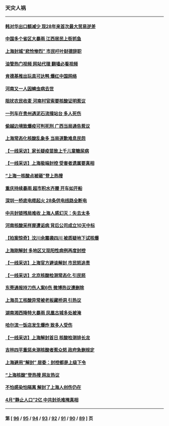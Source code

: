 ### 天灾人祸
---
#### [韩对华出口额减少 现28年来首次最大贸易逆差](../../pages/ncid280/n13752569.md?06051245) 
#### [中国多个省区大暴雨 江西居民上街抓鱼](../../pages/ncid280/n13752238.md?06051245) 
#### [上海封城“悲怆惨烈” 市民吁叶财德辞职](../../pages/ncid280/n13752264.md?06051245) 
#### [油管热门视频 网站代理 翻墙必看视频](http://209.222.30.114:81/youtube.html?06051245)
#### [肯德基推出玩具可达鸭 爆红中国网络](../../pages/ncid280/n13752318.md?06051245) 
#### [河南又一人因蜱虫病去世](../../pages/ncid280/n13752215.md?06051245) 
#### [阻扰农民收麦 河南村官索要核酸证明惹议](../../pages/ncid280/n13752209.md?06051245) 
#### [一列车在贵州遇泥石流撞站台 多人死伤](../../pages/ncid280/n13752144.md?06051245) 
#### [偷越边境致爆疫可判死刑 广西当局通告惹议](../../pages/ncid280/n13752058.md?06051245) 
#### [上海常态化核酸乱象多 当局道歉难息民怨](../../pages/ncid280/n13751842.md?06051245) 
#### [【一线采访】家长疑疫苗致上千儿童糖尿病](../../pages/ncid280/n13751786.md?06051245) 
#### [【一线采访】上海极端封控 受害者遗属要真相](../../pages/ncid280/n13751150.md?06051245) 
#### [“上海一核酸点被砸”登上热搜](../../pages/ncid280/n13751565.md?06051245) 
#### [重庆持续暴雨 超市积水齐腰 开车如开船](../../pages/ncid280/n13751506.md?06051245) 
#### [深圳一桥底电缆起火 28条供电线路全断电](../../pages/ncid280/n13751439.md?06051245) 
#### [中共封锁残局难收 上海人感幻灭：失去太多](../../pages/ncid280/n13751162.md?06051245) 
#### [河南核酸采样屋遭诟病 背后公司成立10天中标](../../pages/ncid280/n13751197.md?06051245) 
#### [【拍案惊奇】汶川余震袭四川 被质疑地下试核爆](../../pages/ncid280/n13751002.md?06051245) 
#### [上海刚解封 多地区又现阳性病例再度封控](../../pages/ncid280/n13751075.md?06051245) 
#### [【一线采访】上海官方避谈解封 市民怒追责](../../pages/ncid280/n13751043.md?06051245) 
#### [【一线采访】北京核酸检测常态化 引民怒](../../pages/ncid280/n13751021.md?06051245) 
#### [东莞通报持刀伤人案6伤 微博热议遭删除](../../pages/ncid280/n13750925.md?06051245) 
#### [上海员工核酸异常被老板藏桥洞 引热议](../../pages/ncid280/n13750893.md?06051245) 
#### [湖南湘西降特大暴雨 凤凰古城多处被淹](../../pages/ncid280/n13750772.md?06051245) 
#### [哈尔滨一饭店发生爆炸 致多人受伤](../../pages/ncid280/n13750669.md?06051245) 
#### [【一线采访】上海解封首日 核酸检测排长龙](../../pages/ncid280/n13750566.md?06051245) 
#### [吉林四平重惩未测核酸者惹众怒 政府急删规定](../../pages/ncid280/n13750501.md?06051245) 
#### [上海避用“解封” 居委：封控都是上级下令](../../pages/ncid280/n13750411.md?06051245) 
#### [“上海核酸”登热搜 网友热议](../../pages/ncid280/n13750250.md?06051245) 
#### [不怕感染怕隔离 解封了上海人创伤仍在](../../pages/ncid280/n13750182.md?06051245) 
#### [4月“静止人口”2亿 中共封杀难掩真相](../../pages/ncid280/n13750226.md?06051245) 

---
#### 第 [ [96](./96.md?06051245) / [95](./95.md?06051245) / [94](./94.md?06051245) / [93](./93.md?06051245) / [92](./92.md?06051245) / [91](./91.md?06051245) / [90](./90.md?06051245) / [89](./89.md?06051245) ] 页
